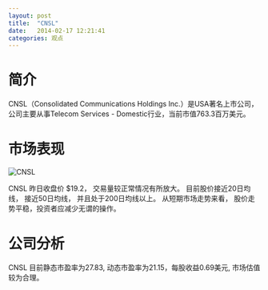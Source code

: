 ```yaml
---
layout: post
title:  "CNSL"
date:   2014-02-17 12:21:41
categories: 观点
---
```


# 简介
CNSL（Consolidated Communications Holdings Inc.）是USA著名上市公司，
公司主要从事Telecom Services - Domestic行业，当前市值763.3百万美元。

# 市场表现

![CNSL](http://finviz.com/chart.ashx?t=CNSL&ty=c&ta=1&p=d&s=l)

CNSL 昨日收盘价 $19.2，
交易量较正常情况有所放大。
目前股价接近20日均线，
接近50日均线，
并且处于200日均线以上。
从短期市场走势来看，
股价走势平稳，投资者应减少无谓的操作。

# 公司分析
CNSL 目前静态市盈率为27.83, 动态市盈率为21.15，每股收益0.69美元,
市场估值较为合理。
